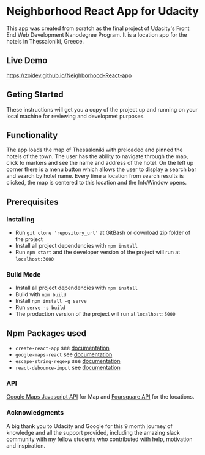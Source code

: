 # Neighborhood React App for Udacity 
This app was created from scratch as the final project of Udacity's Front End Web Development Nanodegree Program. It is a location app for the hotels in Thessaloniki, Greece.
## Live Demo
https://zoidev.github.io/Neighborhood-React-app
## Geting Started
These instructions will get you a copy of the project up and running on your local machine for reviewing and developmet purposes. 
## Functionality 
The app loads the map of Thessaloniki with preloaded and pinned the hotels of the town. The user has the ability to navigate through the map, click to markers and see the name and address of the hotel. On the left up corner there is a menu button which allows the user to display a search bar and search by hotel name. Every time a location from search results is clicked, the map is centered to this location and the InfoWindow opens. 
## Prerequisites
### Installing
- Run ```git clone 'repository_url'``` at GitBash or download zip folder of the project
- Install all project dependencies with ```npm install```
- Run ```npm start``` and the developer version of the project will run at ```localhost:3000```
### Build Mode
- Install all project dependencies with ```npm install```
- Build with ```npm build```
- Install ```npm install -g serve```
- Run ```serve -s build```
- The production version of the project will run at ```localhost:5000```

## Npm Packages used
- ```create-react-app``` see [documentation](https://github.com/facebook/create-react-app)
- ```google-maps-react``` see [documentation](https://github.com/fullstackreact/google-maps-react)
- ```escape-string-regexp``` see [documentation](https://www.npmjs.com/package/escape-string-regexp)
- ```react-debounce-input``` see [documentation](https://www.npmjs.com/package/react-debounce-input)

### API
[Google Maps Javascript API](https://developers.google.com/maps/documentation/) for Map and [Foursquare API](https://developer.foursquare.com/docs) for the locations.

### Acknowledgments
A big thank you to Udacity and Google for this 9 month journey of knowledge and all the support provided, including the amazing slack community with my fellow students who contributed with help, motivation and inspiration. 

